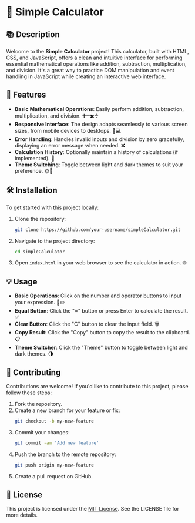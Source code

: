 # 🧮 Simple Calculator

## 📚 Description

Welcome to the **Simple Calculator** project! This calculator, built with HTML, CSS, and JavaScript, offers a clean and intuitive interface for performing essential mathematical operations like addition, subtraction, multiplication, and division. It's a great way to practice DOM manipulation and event handling in JavaScript while creating an interactive web interface.

## 🚀 Features

- **Basic Mathematical Operations**: Easily perform addition, subtraction, multiplication, and division. ➕➖✖️➗
- **Responsive Interface**: The design adapts seamlessly to various screen sizes, from mobile devices to desktops. 📱💻
- **Error Handling**: Handles invalid inputs and division by zero gracefully, displaying an error message when needed. ❌
- **Calculation History**: Optionally maintain a history of calculations (if implemented). 📜
- **Theme Switching**: Toggle between light and dark themes to suit your preference. 🌞🌙

## 🛠️ Installation

To get started with this project locally:

1. Clone the repository:
    ```bash
    git clone https://github.com/your-username/simpleCalculator.git
    ```

2. Navigate to the project directory:
    ```bash
    cd simpleCalculator
    ```

3. Open `index.html` in your web browser to see the calculator in action. 🌐

## 💡 Usage

- **Basic Operations**: Click on the number and operator buttons to input your expression. 🔢✏️
- **Equal Button**: Click the "=" button or press Enter to calculate the result. ✅
- **Clear Button**: Click the "C" button to clear the input field. 🗑️
- **Copy Result**: Click the "Copy" button to copy the result to the clipboard. 📋
- **Theme Switcher**: Click the "Theme" button to toggle between light and dark themes. 🌗

## 🤝 Contributing

Contributions are welcome! If you'd like to contribute to this project, please follow these steps:

1. Fork the repository.
2. Create a new branch for your feature or fix:
    ```bash
    git checkout -b my-new-feature
    ```
3. Commit your changes:
    ```bash
    git commit -am 'Add new feature'
    ```
4. Push the branch to the remote repository:
    ```bash
    git push origin my-new-feature
    ```
5. Create a pull request on GitHub.

## 📜 License

This project is licensed under the [MIT License](LICENSE). See the LICENSE file for more details.

